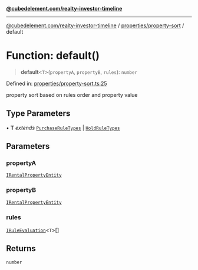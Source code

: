 [**@cubedelement.com/realty-investor-timeline**](../../../index.md)

---

[@cubedelement.com/realty-investor-timeline](../../../modules.md) / [properties/property-sort](../index.md) / default

# Function: default()

> **default**\<`T`\>(`propertyA`, `propertyB`, `rules`): `number`

Defined in: [properties/property-sort.ts:25](https://github.com/kvernon/realty-investor-timeline/blob/604db9c08bd36b2a48c8b342796ed6cd0d1401e0/src/properties/property-sort.ts#L25)

property sort based on rules order and property value

## Type Parameters

• **T** _extends_ [`PurchaseRuleTypes`](../../../rules/purchase-rule-types/enumerations/PurchaseRuleTypes.md) \| [`HoldRuleTypes`](../../../rules/hold-rule-types/enumerations/HoldRuleTypes.md)

## Parameters

### propertyA

[`IRentalPropertyEntity`](../../i-rental-property-entity/interfaces/IRentalPropertyEntity.md)

### propertyB

[`IRentalPropertyEntity`](../../i-rental-property-entity/interfaces/IRentalPropertyEntity.md)

### rules

[`IRuleEvaluation`](../../../rules/rule-evaluation/interfaces/IRuleEvaluation.md)\<`T`\>[]

## Returns

`number`
